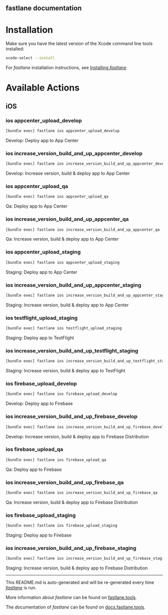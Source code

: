 fastlane documentation
----

# Installation

Make sure you have the latest version of the Xcode command line tools installed:

```sh
xcode-select --install
```

For _fastlane_ installation instructions, see [Installing _fastlane_](https://docs.fastlane.tools/#installing-fastlane)

# Available Actions

## iOS

### ios appcenter_upload_develop

```sh
[bundle exec] fastlane ios appcenter_upload_develop
```

Develop: Deploy app to App Center

### ios increase_version_build_and_up_appcenter_develop

```sh
[bundle exec] fastlane ios increase_version_build_and_up_appcenter_develop
```

Develop: Increase version, build & deploy app to App Center

### ios appcenter_upload_qa

```sh
[bundle exec] fastlane ios appcenter_upload_qa
```

Qa: Deploy app to App Center

### ios increase_version_build_and_up_appcenter_qa

```sh
[bundle exec] fastlane ios increase_version_build_and_up_appcenter_qa
```

Qa: Increase version, build & deploy app to App Center

### ios appcenter_upload_staging

```sh
[bundle exec] fastlane ios appcenter_upload_staging
```

Staging: Deploy app to App Center

### ios increase_version_build_and_up_appcenter_staging

```sh
[bundle exec] fastlane ios increase_version_build_and_up_appcenter_staging
```

Staging: Increase version, build & deploy app to App Center

### ios testflight_upload_staging

```sh
[bundle exec] fastlane ios testflight_upload_staging
```

Staging: Deploy app to TestFlight

### ios increase_version_build_and_up_testflight_staging

```sh
[bundle exec] fastlane ios increase_version_build_and_up_testflight_staging
```

Staging: Increase version, build & deploy app to TestFlight

### ios firebase_upload_develop

```sh
[bundle exec] fastlane ios firebase_upload_develop
```

Develop: Deploy app to Firebase

### ios increase_version_build_and_up_firebase_develop

```sh
[bundle exec] fastlane ios increase_version_build_and_up_firebase_develop
```

Develop: Increase version, build & deploy app to Firebase Distribution

### ios firebase_upload_qa

```sh
[bundle exec] fastlane ios firebase_upload_qa
```

Qa: Deploy app to Firebase

### ios increase_version_build_and_up_firebase_qa

```sh
[bundle exec] fastlane ios increase_version_build_and_up_firebase_qa
```

Qa: Increase version, build & deploy app to Firebase Distribution

### ios firebase_upload_staging

```sh
[bundle exec] fastlane ios firebase_upload_staging
```

Staging: Deploy app to Firebase

### ios increase_version_build_and_up_firebase_staging

```sh
[bundle exec] fastlane ios increase_version_build_and_up_firebase_staging
```

Staging: Increase version, build & deploy app to Firebase Distribution

----

This README.md is auto-generated and will be re-generated every time [_fastlane_](https://fastlane.tools) is run.

More information about _fastlane_ can be found on [fastlane.tools](https://fastlane.tools).

The documentation of _fastlane_ can be found on [docs.fastlane.tools](https://docs.fastlane.tools).
